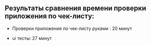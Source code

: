 ## Результаты сравнения времени проверки приложения по чек-листу:

- Проверки приложения по чек-листу руками : 20 минут

- ui тесты: 27 минут 